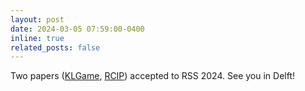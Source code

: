 ```yaml
---
layout: post
date: 2024-03-05 07:59:00-0400
inline: true
related_posts: false
---
```


Two papers ([KLGame](https://arxiv.org/abs/2402.14174), [RCIP](https://arxiv.org/abs/2403.15959)) accepted to RSS 2024. See you in Delft! 